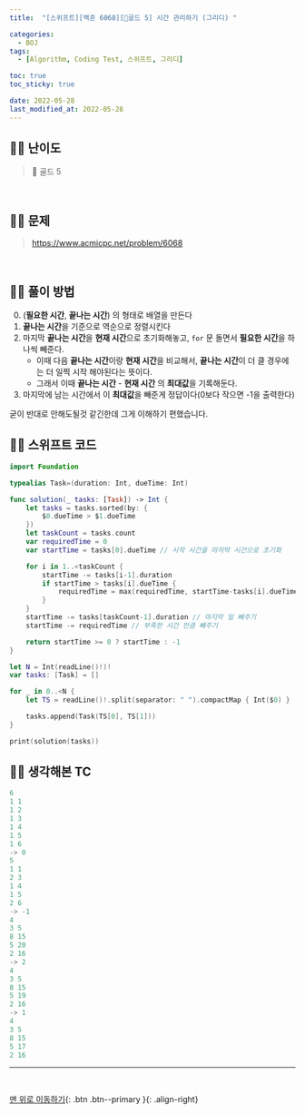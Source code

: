 ```yaml
---
title:  "[스위프트][백준 6068][💛골드 5] 시간 관리하기 (그리디) " 

categories:
  - BOJ
tags:
  - [Algorithm, Coding Test, 스위프트, 그리디]

toc: true
toc_sticky: true

date: 2022-05-28
last_modified_at: 2022-05-28
---
```


## 🧞‍♂️ 난이도 

> 💛 골드 5

<br>

## 🧞‍♂️ 문제

> <https://www.acmicpc.net/problem/6068>

<br>

## 🧞‍♂️ 풀이 방법

0. (**필요한 시간**, **끝나는 시간**) 의 형태로 배열을 만든다
1. **끝나는 시간**을 기준으로 역순으로 정렬시킨다
2. 마지막 **끝나는 시간**을 **현재 시간**으로 초기화해놓고, `for` 문 돌면서 **필요한 시간**을 하나씩 빼준다.
    - 이때 다음 **끝나는 시간**이랑 **현재 시간**을 비교해서, **끝나는 시간**이 더 클 경우에는 더 일찍 시작 해야된다는 뜻이다.
    - 그래서 이때 **끝나는 시간** - **현재 시간** 의 **최대값**을 기록해둔다.
3. 마지막에 남는 시간에서 이 **최대값**을 빼준게 정답이다(0보다 작으면 -1을 출력한다)

굳이 반대로 안해도될것 같긴한데 그게 이해하기 편했습니다.

## 🧞‍♂️ 스위프트 코드

```swift
import Foundation

typealias Task=(duration: Int, dueTime: Int)

func solution(_ tasks: [Task]) -> Int {
    let tasks = tasks.sorted(by: {
        $0.dueTime > $1.dueTime
    })
    let taskCount = tasks.count
    var requiredTime = 0
    var startTime = tasks[0].dueTime // 시작 시간을 마지막 시간으로 초기화

    for i in 1..<taskCount {
        startTime -= tasks[i-1].duration
        if startTime > tasks[i].dueTime {
            requiredTime = max(requiredTime, startTime-tasks[i].dueTime)
        }
    }
    startTime -= tasks[taskCount-1].duration // 마지막 일 빼주기
    startTime -= requiredTime // 부족한 시간 만큼 빼주기

    return startTime >= 0 ? startTime : -1
}

let N = Int(readLine()!)!
var tasks: [Task] = []

for _ in 0..<N {
    let TS = readLine()!.split(separator: " ").compactMap { Int($0) }

    tasks.append(Task(TS[0], TS[1]))
}

print(solution(tasks))
```

## 🧞‍♂️ 생각해본 TC

```swift
6
1 1
1 2
1 3
1 4
1 5
1 6
-> 0
5
1 1
2 3
1 4
1 5
2 6
-> -1
4
3 5
8 15
5 20
2 16
-> 2
4
3 5
8 15
5 19
2 16
-> 1
4
3 5
8 15
5 17
2 16

```
***
<br>

[맨 위로 이동하기](#){: .btn .btn--primary }{: .align-right}
